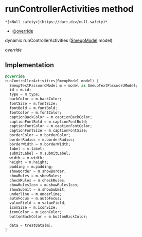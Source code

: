 


# runControllerActivities method




    *[<Null safety>](https://dart.dev/null-safety)*



- @[override](https://api.flutter.dev/flutter/dart-core/override-constant.html)

dynamic runControllerActivities
([SmeupModel](../../smeup_models_widgets_smeup_model/SmeupModel-class.md) model)

_override_






## Implementation

```dart
@override
runControllerActivities(SmeupModel model) {
  SmeupTextPasswordModel m = model as SmeupTextPasswordModel;
  id = m.id;
  type = m.type;
  backColor = m.backColor;
  fontSize = m.fontSize;
  fontBold = m.fontBold;
  fontColor = m.fontColor;
  captionBackColor = m.captionBackColor;
  captionFontBold = m.captionFontBold;
  captionFontColor = m.captionFontColor;
  captionFontSize = m.captionFontSize;
  borderColor = m.borderColor;
  borderRadius = m.borderRadius;
  borderWidth = m.borderWidth;
  label = m.label;
  submitLabel = m.submitLabel;
  width = m.width;
  height = m.height;
  padding = m.padding;
  showBorder = m.showBorder;
  showRules = m.showRules;
  checkRules = m.checkRules;
  showRulesIcon = m.showRulesIcon;
  showSubmit = m.showSubmit;
  underline = m.underline;
  autoFocus = m.autoFocus;
  valueField = m.valueField;
  iconSize = m.iconSize;
  iconColor = m.iconColor;
  buttonBackColor = m.buttonBackColor;

  data = treatData(m);
}
```







